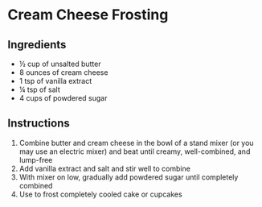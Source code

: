 # Cream Cheese Frosting

## Ingredients

- &frac12; cup of unsalted butter
- 8 ounces of cream cheese
- 1 tsp of vanilla extract
- &frac14; tsp of salt
- 4 cups of powdered sugar

## Instructions

1. Combine butter and cream cheese in the bowl of a stand mixer (or you may use an electric
mixer) and beat until creamy, well-combined, and lump-free
2. Add vanilla extract and salt and stir well to combine
3. With mixer on low, gradually add powdered sugar until completely combined
4. Use to frost completely cooled cake or cupcakes
